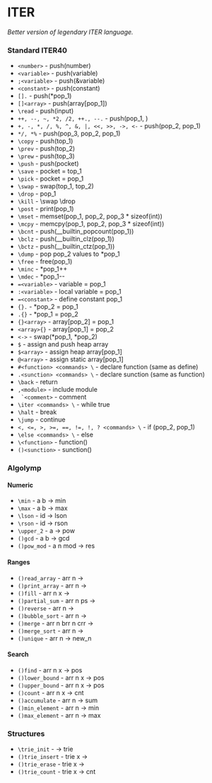 # ITER
*Better version of legendary ITER language.*

### Standard ITER40
- ```<number>``` - push(number)
- ```<variable>``` - push(variable)
- ```;<variable>``` - push(&variable)
- ```<constant>``` - push(constant)
- ```[].``` - push(\*pop_1)
- ```[]<array>``` - push(array\[pop_1\])
- ```\read``` - push(input)
- ```++, --, ~, *2, /2, ++., --.``` - push(pop_1, )
- ```+, -, *, /, %, ^, &, |, <<, >>, ->, <-``` - push(pop_2, pop_1)
- ```*/, *%``` - push(pop_3, pop_2, pop_1)
- ```\copy``` - push(top_1)
- ```\prev``` - push(top_2)
- ```\prew``` - push(top_3)
- ```\push``` - push(pocket)
- ```\save``` - pocket = top_1
- ```\pick``` - pocket = pop_1
- ```\swap``` - swap(top_1, top_2)
- ```\drop``` - pop_1
- ```\kill``` - \\swap \\drop
- ```\post``` - print(pop_1)
- ```\mset``` - memset(pop_1, pop_2, pop_3 * sizeof(int))
- ```\mcpy``` - memcpy(pop_1, pop_2, pop_3 * sizeof(int))
- ```\bcnt``` - push(\_\_builtin_popcount(pop_1))
- ```\bclz``` - push(\_\_builtin_clz(pop_1))
- ```\bctz``` - push(\_\_builtin_ctz(pop_1))
- ```\dump``` - pop pop_2 values to \*pop_1
- ```\free``` - free(pop_1)
- ```\minc``` - \*pop_1++
- ```\mdec``` - \*pop_1--
- ```=<variable>``` - variable = pop_1
- ```:<variable>``` - local variable = pop_1
- ```=<constant>``` - define constant pop_1
- ```{}.``` - \*pop_2 = pop_1
- ```.{}``` - \*pop_1 = pop_2
- ```{}<array>``` - array\[pop_2\] = pop_1
- ```<array>{}``` - array\[pop_1\] = pop_2
- ```<->``` - swap(\*pop_1, \*pop_2)
- ```$``` - assign and push heap array
- ```$<array>``` - assign heap array\[pop_1\]
- ```@<array>``` - assign static array\[pop_1\]
- ```#<function> <commands> \``` - declare function (same as define)
- ```.<sunction> <commands> \``` - declare sunction (same as function)
- ```\back``` - return
- ```,<module>``` - include module
- ``` `<comment>``` - comment
- ```\iter <commands> \``` - while true
- ```\halt``` - break
- ```\jump``` - continue
- ```<, <=, >, >=, ==, !=, !, ? <commands> \``` - if (pop_2, pop_1)
- ```\else <commands> \``` - else
- ```\<function>``` - function()
- ```()<sunction>``` - sunction()

### Algolymp

#### Numeric
- ```\min``` - a b -> min
- ```\max``` - a b -> max
- ```\lson``` - id -> lson
- ```\rson``` - id -> rson
- ```\upper_2``` - a -> pow
- ```()gcd``` - a b -> gcd
- ```()pow_mod``` - a n mod -> res

#### Ranges
- ```()read_array``` - arr n ->
- ```()print_array``` - arr n ->
- ```()fill``` - arr n x ->
- ```()partial_sum``` - arr n ps ->
- ```()reverse``` - arr n ->
- ```()bubble_sort``` - arr n ->
- ```()merge``` - arr n brr n crr ->
- ```()merge_sort``` - arr n ->
- ```()unique``` - arr n -> new_n

#### Search
- ```()find``` - arr n x -> pos
- ```()lower_bound``` - arr n x -> pos
- ```()upper_bound``` - arr n x -> pos
- ```()count``` - arr n x -> cnt
- ```()accumulate``` - arr n -> sum
- ```()min_element``` - arr n -> min
- ```()max_element``` - arr n -> max



### Structures
- ```\trie_init``` - -> trie
- ```()trie_insert``` - trie x ->
- ```()trie_erase``` - trie x ->
- ```()trie_count``` - trie x -> cnt
